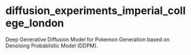 # diffusion_experiments_imperial_college_london
Deep Generative Diffusion Model for Pokemon Generation based on Denoising Probablistic Model (DDPM).
